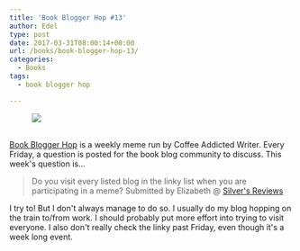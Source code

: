 ```yaml
---
title: 'Book Blogger Hop #13'
author: Edel
type: post
date: 2017-03-31T08:00:14+00:00
url: /books/book-blogger-hop-13/
categories:
  - Books
tags:
  - book blogger hop

---
```

<figure><a rel="_nofollow" href="http://www.coffeeaddictedwriter.com/p/blog-page.html"><img src="https://i1.wp.com/3.bp.blogspot.com/-2bKizvp-A9w/WEjGAM4OjJI/AAAAAAAAV50/nU3xHQNtvSQQ8dRsB8OueG061E99KPrYACLcB/s1600/Book%2BBlogger%2BHop%2B%2528Final%2529.png?w=663&#038;ssl=1" data-recalc-dims="1" /></a></figure> 

<a rel="_nofollow" href="http://www.coffeeaddictedwriter.com/p/blog-page.html"></a>

<a rel="_nofollow" href="http://www.coffeeaddictedwriter.com/p/blog-page.html"><br /> </a><a rel="_nofollow" href="http://www.coffeeaddictedwriter.com/p/blog-page.html">Book Blogger Hop</a> is a weekly meme run by Coffee Addicted Writer. Every Friday, a question is posted for the book blog community to discuss. This week's question is...

> Do you visit every listed blog in the linky list when you are participating in a meme? Submitted by Elizabeth @ [Silver's Reviews][1]

I try to! But I don't always manage to do so. I usually do my blog hopping on the train to/from work. I should probably put more effort into trying to visit everyone. I also don't really check the linky past Friday, even though it's a week long event.

 [1]: http://silversolara.blogspot.com/
